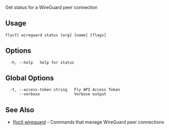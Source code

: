 Get status for a WireGuard peer connection

## Usage
~~~
flyctl wireguard status [org] [name] [flags]
~~~

## Options

~~~
  -h, --help   help for status
~~~

## Global Options

~~~
  -t, --access-token string   Fly API Access Token
      --verbose               Verbose output
~~~

## See Also

* [flyctl wireguard](/docs/flyctl/wireguard/)	 - Commands that manage WireGuard peer connections

